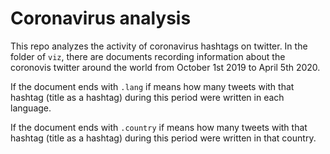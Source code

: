 # Coronavirus analysis

This repo analyzes the activity of coronavirus hashtags on twitter. In the folder of `viz`, there are documents recording information about the coronovis twitter around the world from October 1st 2019 to April 5th 2020. 

If the document ends with `.lang` if means how many tweets with that hashtag (title as a hashtag) during this period were written in each language. 

If the document ends with `.country` if means how many tweets with that hashtag (title as a hashtag) during this period were written in that country. 
